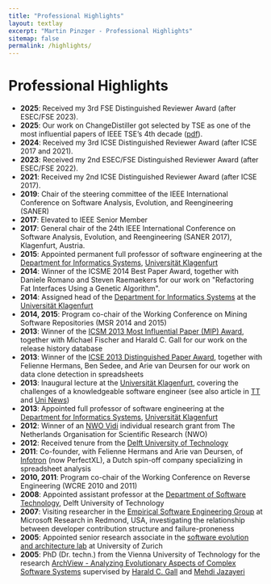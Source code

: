 ```yaml
---
title: "Professional Highlights"
layout: textlay
excerpt: "Martin Pinzger - Professional Highlights"
sitemap: false
permalink: /highlights/
---
```


# Professional Highlights

* **2025**: Received my 3rd FSE Distinguished Reviewer Award (after ESEC/FSE 2023).
* **2025**: Our work on ChangeDistiller got selected by TSE as one of the most influential papers of IEEE TSE’s 4th decade ([pdf](https://pinzger.github.io/papers/Fluri2025-retrospective.pdf)).
* **2024**: Received my 3rd ICSE Distinguished Reviewer Award (after ICSE 2017 and 2021).
* **2023**: Received my 2nd ESEC/FSE Distinguished Reviewer Award (after ESEC/FSE 2022).
* **2021**: Received my 2nd ICSE Distinguished Reviewer Award (after ICSE 2017).
* **2019**: Chair of the steering committee of the IEEE International Conference on Software Analysis, Evolution, and Reengineering (SANER)
* **2017**: Elevated to IEEE Senior Member
* **2017**: General chair of the 24th IEEE International Conference on Software Analysis, Evolution, and Reengineering (SANER 2017), Klagenfurt, Austria.
* **2015**: Appointed permanent full professor of software engineering at the [Department for Informatics Systems](https://www.aau.at/en/isys/), [Universität Klagenfurt](http://www.aau.at/)
* **2014**: Winner of the ICSME 2014 Best Paper Award, together with Daniele Romano and Steven Raemaekers for our work on "Refactoring Fat Interfaces Using a Genetic Algorithm".
* **2014**: Assigned head of the [Department for Informatics Systems](https://www.aau.at/en/isys/) at the [Universität Klagenfurt](http://www.aau.at/)
* **2014, 2015**: Program co-chair of the Working Conference on Mining Software Repositories (MSR 2014 and 2015)
* **2013**: Winner of the [ICSM 2013 Most Influential Paper (MIP) Award](http://icsm2013.tue.nl/AwardWinners/index.html), together with Michael Fischer and Harald C. Gall for our work on the release history database
* **2013**: Winner of the [ICSE 2013 Distinguished Paper Award](http://2013.icse-conferences.org/content/icse2013-awards.html), together with Felienne Hermans, Ben Sedee, and Arie van Deursen for our work on data clone detection in spreadsheets
* **2013**: Inaugural lecture at the [Universität Klagenfurt](http://www.aau.at/), covering the challenges of a knowledgeable software engineer (see also article in [TT](http://mobileapps.tt.com/panorama/gesellschaft/7570438-91/pfundser-an-universit%C3%A4t-berufen.csp) and [Uni News](http://www.uni-klu.ac.at/main/inhalt/uninews_42162.htm))
* **2013**: Appointed full professor of software engineering at the [Department for Informatics Systems](https://www.aau.at/en/isys/), [Universität Klagenfurt](http://www.aau.at/)
* **2012**: Winner of an [NWO Vidi](http://www.nwo.nl/en/news-and-events/news/2012/NWO+awards+Vidi+grants+to+94+top+researchers.html) individual research grant from The Netherlands Organisation for Scientific Research (NWO)
* **2012**: Received tenure from the [Delft University of Technology](http://www.tudelft.nl/)
* **2011**: Co-founder, with Felienne Hermans and Arie van Deursen, of [Infotron](https://infotron.nl/) (now PerfectXL), a Dutch  spin-off company specializing in spreadsheet analysis
* **2010, 2011**: Program co-chair of the Working Conference on Reverse Engineering (WCRE 2010 and 2011)
* **2008**: Appointed assistant professor at the [Department of Software Technology](http://www.st.ewi.tudelft.nl/), Delft University of Technology
* **2007**: Visiting researcher in the [Empirical Software Engineering Group](http://research.microsoft.com/en-us/groups/ese/) at Microsoft Research in Redmond, USA, investigating the relationship between developer contribution structure and failure-proneness
* **2005**: Appointed senior research associate in the [software evolution and architecture lab](http://www.ifi.uzh.ch/seal) at University of Zurich
* **2005**: PhD (Dr. techn.) from the Vienna University of Technology for the research [ArchView - Analyzing Evolutionary Aspects of Complex Software Systems](https://pinzger.github.io/papers/Pinzger2005-phdthesis.pdf) supervised by [Harald C. Gall](http://www.ifi.uzh.ch/seal/people/gall.html) and [Mehdi Jazayeri](http://www.inf.usi.ch/faculty/jazayeri/)



